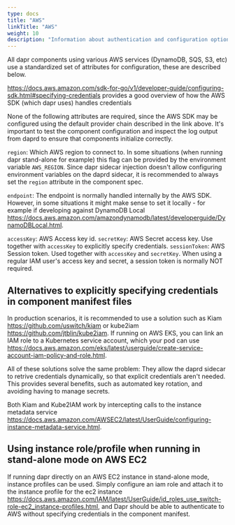 ```yaml
---
type: docs
title: "AWS"
linkTitle: "AWS"
weight: 10
description: "Information about authentication and configuration options for AWS"
---
```


All dapr components using various AWS services (DynamoDB, SQS, S3, etc) use a standardized set of attributes for configuration, these are described below.

<https://docs.aws.amazon.com/sdk-for-go/v1/developer-guide/configuring-sdk.html#specifying-credentials> provides a good overview of how the AWS SDK (which dapr uses) handles credentials

None of the following attributes are required, since the AWS SDK may be configured using the default provider chain described in the link above. It's important to test the component configuration and inspect the log output from daprd to ensure that components initialize correctly.

`region`: Which AWS region to connect to. In some situations (when running dapr stand-alone for example) this flag can be provided by the environment variable `AWS_REGION`. Since dapr sidecar injection doesn't allow configuring environment variables on the daprd sidecar, it is recommended to always set the `region` attribute in the component spec.

`endpoint`: The endpoint is normally handled internally by the AWS SDK. However, in some situations it might make sense to set it locally - for example if developing against DynamoDB Local <https://docs.aws.amazon.com/amazondynamodb/latest/developerguide/DynamoDBLocal.html>.

`accessKey`: AWS Access key id.
`secretKey`: AWS Secret access key. Use together with `accessKey` to explicitly specify credentials.
`sessionToken`: AWS Session token. Used together with `accessKey` and `secretKey`. When using a regular IAM user's access key and secret, a session token is normally NOT required.

## Alternatives to explicitly specifying credentials in component manifest files
In production scenarios, it is recommended to use a solution such as Kiam <https://github.com/uswitch/kiam> or kube2iam <https://github.com/jtblin/kube2iam>. If running on AWS EKS, you can link an IAM role to a Kubernetes service account, which your pod can use <https://docs.aws.amazon.com/eks/latest/userguide/create-service-account-iam-policy-and-role.html>.

All of these solutions solve the same problem: They allow the daprd sidecar to retrive credentials dynamically, so that explicit credentials aren't needed. This provides several benefits, such as automated key rotation, and avoiding having to manage secrets. 

Both Kiam and Kube2IAM work by intercepting calls to the instance metadata service <https://docs.aws.amazon.com/AWSEC2/latest/UserGuide/configuring-instance-metadata-service.html>.

## Using instance role/profile when running in stand-alone mode on AWS EC2
If running dapr directly on an AWS EC2 instance in stand-alone mode, instance profiles can be used. Simply configure an iam role and attach it to the instance profile for the ec2 instance <https://docs.aws.amazon.com/IAM/latest/UserGuide/id_roles_use_switch-role-ec2_instance-profiles.html>, and Dapr should be able to authenticate to AWS without specifying credentials in the component manifest.